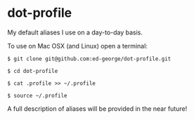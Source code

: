 dot-profile
===========

My default aliases I use on a day-to-day basis.

To use on Mac OSX (and Linux) open a terminal:

```
$ git clone git@github.com:ed-george/dot-profile.git

$ cd dot-profile

$ cat .profile >> ~/.profile

$ source ~/.profile

```

A full description of aliases will be provided in the near future!
